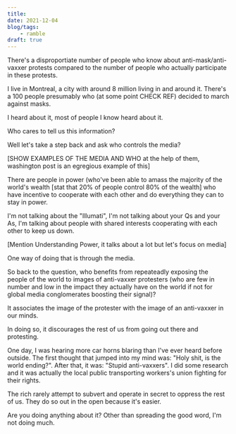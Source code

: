 ```yaml
---
title:
date: 2021-12-04
blog/tags:
    - ramble
draft: true
---
```

There's a disproportiate number of people who know about anti-mask/anti-vaxxer protests compared to the number of people who actually participate in these protests.

I live in Montreal, a city with around 8 million living in and around it. There's a 100 people presumably who (at some point CHECK REF) decided to march against masks.

I heard about it, most of people I know heard about it.

Who cares to tell us this information?

Well let's take a step back and ask who controls the media?

[SHOW EXAMPLES OF THE MEDIA AND WHO at the help of them, washington post is an egregious example of this]

There are people in power (who've been able to amass the majority of the world's wealth [stat that 20% of people control 80% of the wealth] who have incentive to cooperate with each other and do everything they can to stay in power.

I'm not talking about the "Illumati", I'm not talking about your Qs and your As, I'm talking about people with shared interests cooperating with each other to keep us down.

[Mention Understanding Power, it talks about a lot but let's focus on media]

One way of doing that is through the media.

So back to the question, who benefits from repeateadly exposing the people of the world to images of anti-vaxxer protesters (who are few in number and low in the impact they actually have on the world if not for global media conglomerates boosting their signal)?

It associates the image of the protester with the image of an anti-vaxxer in our minds.

In doing so, it discourages the rest of us from going out there and protesting.

One day, I was hearing more car horns blaring than I've ever heard before outside. The first thought that jumped into my mind was: "Holy shit, is the world ending?". After that, it was: "Stupid anti-vaxxers". I did some research and it was actually the local public transporting workers's union fighting for their rights.

The rich rarely attempt to subvert and operate in secret to oppress the rest of us. They do so out in the open because it's easier.

Are you doing anything about it? Other than spreading the good word, I'm not doing much.


